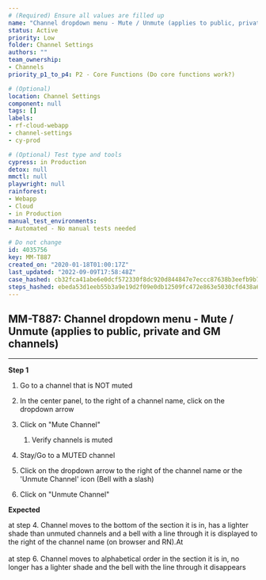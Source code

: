 ```yaml
---
# (Required) Ensure all values are filled up
name: "Channel dropdown menu - Mute / Unmute (applies to public, private and GM channels)"
status: Active
priority: Low
folder: Channel Settings
authors: ""
team_ownership: 
- Channels
priority_p1_to_p4: P2 - Core Functions (Do core functions work?)

# (Optional)
location: Channel Settings
component: null
tags: []
labels: 
- rf-cloud-webapp
- channel-settings
- cy-prod

# (Optional) Test type and tools
cypress: in Production
detox: null
mmctl: null
playwright: null
rainforest: 
- Webapp
- Cloud
- in Production
manual_test_environments: 
- Automated - No manual tests needed

# Do not change
id: 4035756
key: MM-T887
created_on: "2020-01-18T01:00:17Z"
last_updated: "2022-09-09T17:58:48Z"
case_hashed: cb32fca41abe6e0dcf572330f8dc920d844847e7eccc87638b3eefb9b72c3897ad9ccc190870c20f6e03a9793925be32
steps_hashed: ebeda53d1eeb55b3a9e19d2f09e0db12509fc472e863e5030cfd438a6dae918dee3b9f08e54a5f29e374140cf8dee746
---
```


<!-- (Auto-generated) Based on frontmatter's "key" and "name" -->

## MM-T887: Channel dropdown menu - Mute / Unmute (applies to public, private and GM channels)

---

**Step 1**

1. Go to a channel that is NOT muted

2. In the center panel, to the right of a channel name, click on the dropdown arrow

3. Click on "Mute Channel"

   1. Verify channels is muted

4. Stay/Go to a MUTED channel

5. Click on the dropdown arrow to the right of the channel name or the 'Unmute Channel' icon (Bell with a slash)

6. Click on "Unmute Channel"

**Expected**

at step 4. Channel moves to the bottom of the section it is in, has a lighter shade than unmuted channels and a bell with a line through it is displayed to the right of the channel name (on browser and RN).At\
\
at step 6. Channel moves to alphabetical order in the section it is in, no longer has a lighter shade and the bell with the line through it disappears
